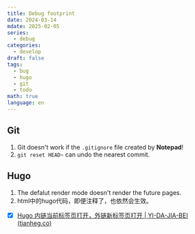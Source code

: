 ```yaml
---
title: Debug footprint
date: 2024-03-14
mdate: 2025-02-05
series:
  - debug
categories:
  - develop
draft: false
tags:
  - bug
  - hugo
  - git
  - todo
math: true
language: en
---
```



## Git

1. Git doesn't work if the `.gitignore` file created by **Notepad**!
2. `git reset HEAD~` can undo the nearest commit.

## Hugo

1. The defalut render mode doesn't render the future pages.
2. html中的hugo代码，即便注释了，也依然会生效。

- [x] [Hugo 内链当前标签页打开，外链新标签页打开 | YI-DA-JIA-BEI (tianheg.co)](https://tianheg.co/posts/hugo-open-internal-links-in-same-tab-external-links-in-new-tab/)

